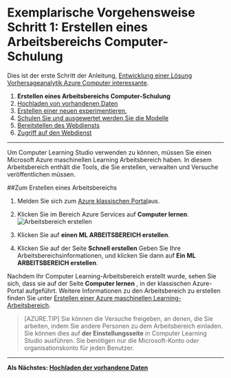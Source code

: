 <properties
    pageTitle="Schritt 1: Erstellen ein Arbeitsbereichs maschinellen Learning | Microsoft Azure"
    description="Schritt 1 von der Entwicklung eine exemplarische Vorgehensweise zur Vorhersage Lösung: erfahren Sie, wie Sie einen neuen Azure maschinellen Learning Studio-Arbeitsbereich einrichten."
    services="machine-learning"
    documentationCenter=""
    authors="garyericson"
    manager="jhubbard"
    editor="cgronlun"/>

<tags
    ms.service="machine-learning"
    ms.workload="data-services"
    ms.tgt_pltfrm="na"
    ms.devlang="na"
    ms.topic="article"
    ms.date="09/16/2016"
    ms.author="garye"/>


# <a name="walkthrough-step-1-create-a-machine-learning-workspace"></a>Exemplarische Vorgehensweise Schritt 1: Erstellen eines Arbeitsbereichs Computer-Schulung

Dies ist der erste Schritt der Anleitung, [Entwicklung einer Lösung Vorhersageanalytik Azure Computer interessante](machine-learning-walkthrough-develop-predictive-solution.md).


1.  **Erstellen eines Arbeitsbereichs Computer-Schulung**
2.  [Hochladen von vorhandenen Daten](machine-learning-walkthrough-2-upload-data.md)
3.  [Erstellen einer neuen experimentieren.](machine-learning-walkthrough-3-create-new-experiment.md)
4.  [Schulen Sie und ausgewertet werden Sie die Modelle](machine-learning-walkthrough-4-train-and-evaluate-models.md)
5.  [Bereitstellen des Webdiensts](machine-learning-walkthrough-5-publish-web-service.md)
6.  [Zugriff auf den Webdienst](machine-learning-walkthrough-6-access-web-service.md)

----------

<!-- This needs to be updated to refer to the new way of creating workspaces in the Ibiza portal -->

Um Computer Learning Studio verwenden zu können, müssen Sie einen Microsoft Azure maschinellen Learning Arbeitsbereich haben. In diesem Arbeitsbereich enthält die Tools, die Sie erstellen, verwalten und Versuche veröffentlichen müssen.  

##<a name="to-create-a-workspace"></a>Zum Erstellen eines Arbeitsbereichs  

1.  Melden Sie sich zum [Azure klassischen Portal](https://manage.windowsazure.com)aus.
2.  Klicken Sie im Bereich Azure Services auf **Computer lernen**.  
![Arbeitsbereich erstellen][1]

3.  Klicken Sie auf **einen ML ARBEITSBEREICH erstellen**.
4.  Klicken Sie auf der Seite **Schnell erstellen** Geben Sie Ihre Arbeitsbereichsinformationen, und klicken Sie dann auf **Ein ML ARBEITSBEREICH erstellen**.

Nachdem Ihr Computer Learning-Arbeitsbereich erstellt wurde, sehen Sie sich, dass sie auf der Seite **Computer lernen** , in der klassischen Azure-Portal aufgeführt. Weitere Informationen zu den Arbeitsbereich zu erstellen finden Sie unter [Erstellen einer Azure maschinellen Learning-Arbeitsbereich](machine-learning-create-workspace.md).

> [AZURE.TIP] Sie können die Versuche freigeben, an denen, die Sie arbeiten, indem Sie andere Personen zu dem Arbeitsbereich einladen. Sie können dies auf **der Einstellungsseite** in Computer Learning Studio ausführen. Sie benötigen nur die Microsoft-Konto oder organisationskonto für jeden Benutzer.

----------

**Als Nächstes: [Hochladen der vorhandene Daten](machine-learning-walkthrough-2-upload-data.md)**

[1]: ./media/machine-learning-walkthrough-1-create-ml-workspace/create1.png
